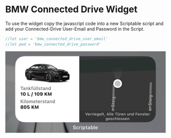 # BMW Connected Drive Widget
To use the widget copy the javascript code into a new Scriptable script and add your Connected-Drive User-Email and Password in the Script.

```javascript
//let user = 'bmw_connected_drive_user_email'
//let pwd = 'bmw_connected_drive_password'
```

![Widget Screenshot](https://raw.githubusercontent.com/leonschlote/bmw_cd_widget/main/IMG_3836.jpg)
